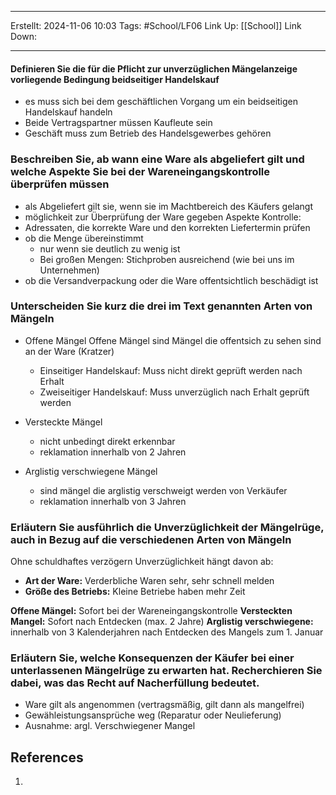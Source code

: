 
--- 
Erstellt: 2024-11-06    10:03 
Tags: #School/LF06 
Link Up: [[School]]
Link Down:

--- 
#### Definieren Sie die für die Pflicht zur unverzüglichen Mängelanzeige vorliegende Bedingung beidseitiger Handelskauf
- es muss sich bei dem geschäftlichen Vorgang um ein beidseitigen Handelskauf handeln
- Beide Vertragspartner müssen Kaufleute sein
- Geschäft muss zum Betrieb des Handelsgewerbes gehören

### Beschreiben Sie, ab wann eine Ware als abgeliefert gilt und welche Aspekte Sie bei der Wareneingangskontrolle überprüfen müssen
- als Abgeliefert gilt sie, wenn sie im Machtbereich des Käufers gelangt
- möglichkeit zur Überprüfung der Ware gegeben
Aspekte Kontrolle:
- Adressaten, die korrekte Ware und den korrekten Liefertermin prüfen
- ob die Menge übereinstimmt 
	- nur wenn sie deutlich zu wenig ist
	- Bei großen Mengen: Stichproben ausreichend (wie bei uns im Unternehmen)
- ob die Versandverpackung oder die Ware offentsichtlich beschädigt ist


### Unterscheiden Sie kurz die drei im Text genannten Arten von Mängeln
- Offene Mängel
	Offene Mängel sind Mängel die offentsich zu sehen sind an der Ware (Kratzer)
	- Einseitiger Handelskauf: Muss nicht direkt geprüft werden nach Erhalt
	- Zweiseitiger Handelskauf: Muss unverzüglich nach Erhalt geprüft werden

- Versteckte Mängel
	- nicht unbedingt direkt erkennbar
	- reklamation innerhalb von 2 Jahren
- Arglistig verschwiegene Mängel
	- sind mängel die arglistig verschweigt werden von Verkäufer
	- reklamation innerhalb von 3 Jahren

### Erläutern Sie ausführlich die Unverzüglichkeit der Mängelrüge, auch in Bezug auf die verschiedenen Arten von Mängeln
Ohne schuldhaftes verzögern
Unverzüglichkeit hängt davon ab:
- **Art der Ware:** Verderbliche Waren sehr, sehr schnell melden
- **Größe des Betriebs:** Kleine Betriebe haben mehr Zeit

**Offene Mängel:** Sofort bei der Wareneingangskontrolle
**Versteckten Mangel:** Sofort nach Entdecken (max. 2 Jahre)
**Arglistig verschwiegene:** innerhalb von 3 Kalenderjahren nach Entdecken des Mangels zum 1. Januar

###  Erläutern Sie, welche Konsequenzen der Käufer bei einer unterlassenen Mängelrüge zu erwarten hat. Recherchieren Sie dabei, was das Recht auf Nacherfüllung bedeutet.
- Ware gilt als angenommen (vertragsmäßig, gilt dann als mangelfrei)
- Gewähleistungsansprüche weg (Reparatur oder Neulieferung)
- Ausnahme: argl. Verschwiegener Mangel


## References
1. 
